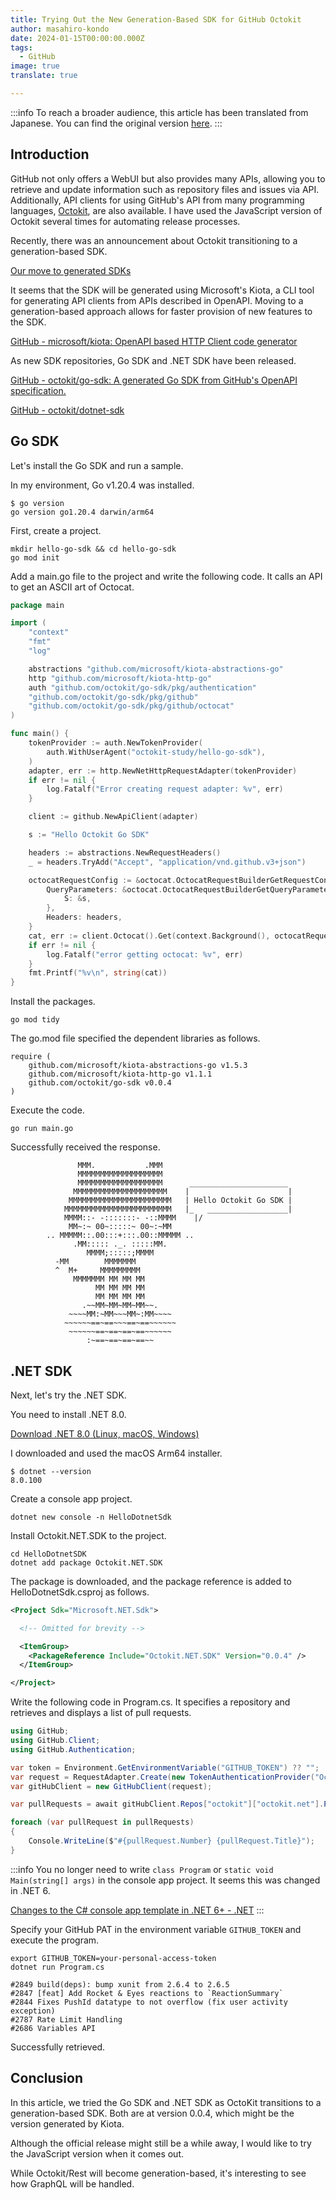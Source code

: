 ```yaml
---
title: Trying Out the New Generation-Based SDK for GitHub Octokit
author: masahiro-kondo
date: 2024-01-15T00:00:00.000Z
tags:
  - GitHub
image: true
translate: true

---
```


:::info
To reach a broader audience, this article has been translated from Japanese.
You can find the original version [here](https://developer.mamezou-tech.com/blogs/2024/01/15/octokit-move-to-generated-sdk/).
:::



## Introduction

GitHub not only offers a WebUI but also provides many APIs, allowing you to retrieve and update information such as repository files and issues via API. Additionally, API clients for using GitHub's API from many programming languages, [Octokit](https://github.com/octokit), are also available. I have used the JavaScript version of Octokit several times for automating release processes.

Recently, there was an announcement about Octokit transitioning to a generation-based SDK.

[Our move to generated SDKs](https://github.blog/2024-01-03-our-move-to-generated-sdks/)

It seems that the SDK will be generated using Microsoft's Kiota, a CLI tool for generating API clients from APIs described in OpenAPI. Moving to a generation-based approach allows for faster provision of new features to the SDK.

[GitHub - microsoft/kiota: OpenAPI based HTTP Client code generator](https://github.com/microsoft/kiota)

As new SDK repositories, Go SDK and .NET SDK have been released.

[GitHub - octokit/go-sdk: A generated Go SDK from GitHub's OpenAPI specification.](https://github.com/octokit/go-sdk)

[GitHub - octokit/dotnet-sdk](https://github.com/octokit/dotnet-sdk)

## Go SDK
Let's install the Go SDK and run a sample.

In my environment, Go v1.20.4 was installed.

```shell
$ go version
go version go1.20.4 darwin/arm64
```

First, create a project.

```shell
mkdir hello-go-sdk && cd hello-go-sdk
go mod init
```

Add a main.go file to the project and write the following code. It calls an API to get an ASCII art of Octocat.

```go
package main

import (
	"context"
	"fmt"
	"log"

	abstractions "github.com/microsoft/kiota-abstractions-go"
	http "github.com/microsoft/kiota-http-go"
	auth "github.com/octokit/go-sdk/pkg/authentication"
	"github.com/octokit/go-sdk/pkg/github"
	"github.com/octokit/go-sdk/pkg/github/octocat"
)

func main() {
	tokenProvider := auth.NewTokenProvider(
		auth.WithUserAgent("octokit-study/hello-go-sdk"),
	)
	adapter, err := http.NewNetHttpRequestAdapter(tokenProvider)
	if err != nil {
		log.Fatalf("Error creating request adapter: %v", err)
	}

	client := github.NewApiClient(adapter)

	s := "Hello Octokit Go SDK"

	headers := abstractions.NewRequestHeaders()
	_ = headers.TryAdd("Accept", "application/vnd.github.v3+json")

	octocatRequestConfig := &octocat.OctocatRequestBuilderGetRequestConfiguration{
		QueryParameters: &octocat.OctocatRequestBuilderGetQueryParameters{
			S: &s,
		},
		Headers: headers,
	}
	cat, err := client.Octocat().Get(context.Background(), octocatRequestConfig)
	if err != nil {
		log.Fatalf("error getting octocat: %v", err)
	}
	fmt.Printf("%v\n", string(cat))
}
```

Install the packages.

```shell
go mod tidy
```

The go.mod file specified the dependent libraries as follows.

```
require (
	github.com/microsoft/kiota-abstractions-go v1.5.3
	github.com/microsoft/kiota-http-go v1.1.1
	github.com/octokit/go-sdk v0.0.4
)
```

Execute the code.

```shell
go run main.go
```

Successfully received the response.

```
               MMM.           .MMM
               MMMMMMMMMMMMMMMMMMM
               MMMMMMMMMMMMMMMMMMM      ______________________
              MMMMMMMMMMMMMMMMMMMMM    |                      |
             MMMMMMMMMMMMMMMMMMMMMMM   | Hello Octokit Go SDK |
            MMMMMMMMMMMMMMMMMMMMMMMM   |_   __________________|
            MMMM::- -:::::::- -::MMMM    |/
             MM~:~ 00~:::::~ 00~:~MM
        .. MMMMM::.00:::+:::.00::MMMMM ..
              .MM::::: ._. :::::MM.
                 MMMM;:::::;MMMM
          -MM        MMMMMMM
          ^  M+     MMMMMMMMM
              MMMMMMM MM MM MM
                   MM MM MM MM
                   MM MM MM MM
                .~~MM~MM~MM~MM~~.
             ~~~~MM:~MM~~~MM~:MM~~~~
            ~~~~~~==~==~~~==~==~~~~~~
             ~~~~~~==~==~==~==~~~~~~
                 :~==~==~==~==~~
```

## .NET SDK
Next, let's try the .NET SDK.

You need to install .NET 8.0.

[Download .NET 8.0 (Linux, macOS, Windows)](https://dotnet.microsoft.com/ja-jp/download/dotnet/8.0)

I downloaded and used the macOS Arm64 installer.

```shell
$ dotnet --version
8.0.100
```

Create a console app project.

```shell
dotnet new console -n HelloDotnetSdk
```

Install Octokit.NET.SDK to the project.

```shell
cd HelloDotnetSDK
dotnet add package Octokit.NET.SDK
```

The package is downloaded, and the package reference is added to HelloDotnetSdk.csproj as follows.

```xml
<Project Sdk="Microsoft.NET.Sdk">

  <!-- Omitted for brevity -->

  <ItemGroup>
    <PackageReference Include="Octokit.NET.SDK" Version="0.0.4" />
  </ItemGroup>

</Project>
```

Write the following code in Program.cs. It specifies a repository and retrieves and displays a list of pull requests.

```cs
using GitHub;
using GitHub.Client;
using GitHub.Authentication;

var token = Environment.GetEnvironmentVariable("GITHUB_TOKEN") ?? "";
var request = RequestAdapter.Create(new TokenAuthenticationProvider("Octokit.Gen", token));
var gitHubClient = new GitHubClient(request);

var pullRequests = await gitHubClient.Repos["octokit"]["octokit.net"].Pulls.GetAsync();

foreach (var pullRequest in pullRequests)
{
    Console.WriteLine($"#{pullRequest.Number} {pullRequest.Title}");
}
```

:::info
You no longer need to write `class Program` or `static void Main(string[] args)` in the console app project. It seems this was changed in .NET 6.

[Changes to the C# console app template in .NET 6+ - .NET](https://learn.microsoft.com/ja-jp/dotnet/core/tutorials/top-level-templates)
:::

Specify your GitHub PAT in the environment variable `GITHUB_TOKEN` and execute the program.

```shell
export GITHUB_TOKEN=your-personal-access-token
dotnet run Program.cs
```

```
#2849 build(deps): bump xunit from 2.6.4 to 2.6.5
#2847 [feat] Add Rocket & Eyes reactions to `ReactionSummary`
#2844 Fixes PushId datatype to not overflow (fix user activity exception)
#2787 Rate Limit Handling
#2686 Variables API
```

Successfully retrieved.

## Conclusion
In this article, we tried the Go SDK and .NET SDK as OctoKit transitions to a generation-based SDK. Both are at version 0.0.4, which might be the version generated by Kiota.

Although the official release might still be a while away, I would like to try the JavaScript version when it comes out.

While Octokit/Rest will become generation-based, it's interesting to see how GraphQL will be handled.
